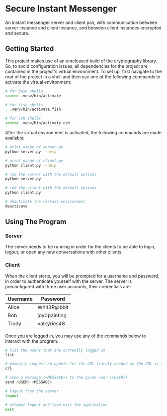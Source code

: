 # Secure Instant Messenger

An instant messenger server and client pair, with communication between server instance and client instance, and between client instances encrypted and secure.

## Getting Started

This project makes use of an unreleased build of the cryptography library.  So, to avoid configuration issues, all dependencies for the project are contained in the project's virtual environment.  To set up, first navigate to the root of the project in a shell and then use one of the following commands to activate the virtual environment:  

```sh
# for bash shells
source .venv/bin/activate

# for fish shells
. .venv/bin/activate.fish

# for csh shells
source .venv/bin/activate.csh
```

After the virtual environment is activated, the following commands are made available:

```sh
# print usage of server.py
python server.py --help

# print usage of client.py
python client.py --help

# run the server with the default options
python server.py

# run the client with the default options
python client.py

# deactivate the virtual environment
deactivate
```

## Using The Program

### Server

The server needs to be running in order for the clients to be able to login, logout, or open any new conversations with other clients.

### Client

When the client starts, you will be prompted for a username and password, in order to authenticate yourself with the server.  The server is preconfigured with three user accounts, their credentials are:

| Username | Password     |
| -------- | ------------ |
| Alice    | Whit3R@bbit  |
| Bob      | joy0painting |
| Trudy    | valkyries48  |

Once you are logged in, you may use any of the commands below to interact with the program:

```sh
# list the users that are currently logged in
list

# manually request an update for the CRL (rarely needed as the CRL is automatically updated before initializing communication with any other user)
crl

# send a message (<MESSAGE>) to the given user (<USER>)
send <USER> <MESSAGE>

# logout from the server
logout

# attempt logout and then exit the application
exit
```
